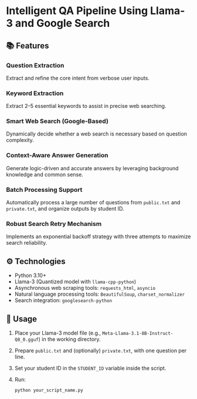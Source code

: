 # Intelligent QA Pipeline Using Llama-3 and Google Search

## 📚 Features

### Question Extraction
Extract and refine the core intent from verbose user inputs.

### Keyword Extraction
Extract 2–5 essential keywords to assist in precise web searching.

### Smart Web Search (Google-Based)
Dynamically decide whether a web search is necessary based on question complexity.

### Context-Aware Answer Generation
Generate logic-driven and accurate answers by leveraging background knowledge and common sense.

### Batch Processing Support
Automatically process a large number of questions from `public.txt` and `private.txt`, and organize outputs by student ID.

### Robust Search Retry Mechanism
Implements an exponential backoff strategy with three attempts to maximize search reliability.

## ⚙️ Technologies

- Python 3.10+
- Llama-3 (Quantized model with `llama-cpp-python`)
- Asynchronous web scraping tools: `requests_html`, `asyncio`
- Natural language processing tools: `BeautifulSoup`, `charset_normalizer`
- Search integration: `googlesearch-python`

## 🚀 Usage

1. Place your Llama-3 model file (e.g., `Meta-Llama-3.1-8B-Instruct-Q8_0.gguf`) in the working directory.
2. Prepare `public.txt` and (optionally) `private.txt`, with one question per line.
3. Set your student ID in the `STUDENT_ID` variable inside the script.
4. Run:

   ```bash
   python your_script_name.py
